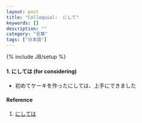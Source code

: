 ```yaml
---
layout: post
title: "Colloquial:  にして"
keywords: []
description: ""
category: "言葉"
tags: ["日本語"]
---
```

{% include JB/setup %}


#### 1. にしては (for considering)
- 初めてケーキを作ったにしては、上手にできました




#### Reference
1. [にしては](https://jlptsensei.com/learn-japanese-grammar/%E3%81%AB%E3%81%97%E3%81%A6%E3%81%AF-ni-shite-wa-meaning/)


